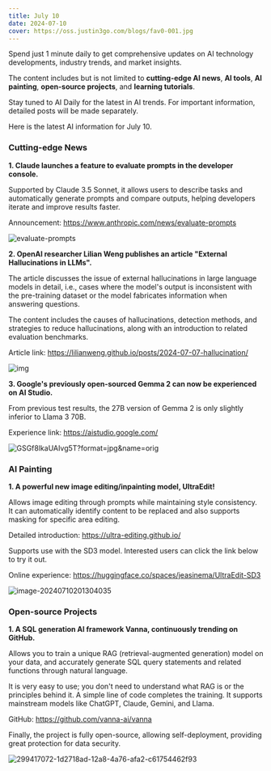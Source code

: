 ```yaml
---
title: July 10
date: 2024-07-10
cover: https://oss.justin3go.com/blogs/fav0-001.jpg
---
```


Spend just 1 minute daily to get comprehensive updates on AI technology developments, industry trends, and market insights.

The content includes but is not limited to **cutting-edge AI news**, **AI tools**, **AI painting**, **open-source projects**, and **learning tutorials**.

Stay tuned to AI Daily for the latest in AI trends. For important information, detailed posts will be made separately.

Here is the latest AI information for July 10.

### Cutting-edge News

**1. Claude launches a feature to evaluate prompts in the developer console.**

Supported by Claude 3.5 Sonnet, it allows users to describe tasks and automatically generate prompts and compare outputs, helping developers iterate and improve results faster.

Announcement: https://www.anthropic.com/news/evaluate-prompts

![evaluate-prompts](https://cdn.jsdelivr.net/gh/freelander/oss@master/ai-daily/2024-07-10/evaluate-prompts.webp)

**2. OpenAI researcher Lilian Weng publishes an article "External Hallucinations in LLMs".**

The article discusses the issue of external hallucinations in large language models in detail, i.e., cases where the model's output is inconsistent with the pre-training dataset or the model fabricates information when answering questions.

The content includes the causes of hallucinations, detection methods, and strategies to reduce hallucinations, along with an introduction to related evaluation benchmarks.

Article link: https://lilianweng.github.io/posts/2024-07-07-hallucination/

![img](https://cdn.jsdelivr.net/gh/freelander/oss@master/ai-daily/2024-07-10/factuality-prompt-eval.png)

**3. Google's previously open-sourced Gemma 2 can now be experienced on AI Studio.**

From previous test results, the 27B version of Gemma 2 is only slightly inferior to Llama 3 70B.

Experience link: https://aistudio.google.com/

![GSGf8lkaUAIvg5T?format=jpg&name=orig](https://cdn.jsdelivr.net/gh/freelander/oss@master/ai-daily/2024-07-10/GSGf8lkaUAIvg5T.jpeg)

### AI Painting

**1. A powerful new image editing/inpainting model, UltraEdit!**

Allows image editing through prompts while maintaining style consistency. It can automatically identify content to be replaced and also supports masking for specific area editing.

Detailed introduction: https://ultra-editing.github.io/

Supports use with the SD3 model. Interested users can click the link below to try it out.

Online experience: https://huggingface.co/spaces/jeasinema/UltraEdit-SD3

![image-20240710201304035](https://cdn.jsdelivr.net/gh/freelander/oss@master/ai-daily/2024-07-10/image-20240710201304035.png)

### Open-source Projects

**1. A SQL generation AI framework Vanna, continuously trending on GitHub.**

Allows you to train a unique RAG (retrieval-augmented generation) model on your data, and accurately generate SQL query statements and related functions through natural language.

It is very easy to use; you don't need to understand what RAG is or the principles behind it. A simple line of code completes the training. It supports mainstream models like ChatGPT, Claude, Gemini, and Llama.

GitHub: https://github.com/vanna-ai/vanna

Finally, the project is fully open-source, allowing self-deployment, providing great protection for data security.

![299417072-1d2718ad-12a8-4a76-afa2-c61754462f93](https://cdn.jsdelivr.net/gh/freelander/oss@master/ai-daily/2024-07-10/299417072-1d2718ad-12a8-4a76-afa2-c61754462f93.gif)
